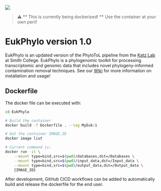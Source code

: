 <img src="https://github.com/Katzlab/PhyloToL-6/blob/main/Other/Katzlab.png">

> :warning: ** This is currently being dockerised! ** Use the container at your own peril!

# **EukPhylo version 1.0** 
EukPhylo is an updated version of the PhyloToL pipeline from the [Katz Lab](https://www.science.smith.edu/katz-lab/) at Smith College. EukPhylo is a phylogenomic toolkit for processing transcriptomic and genomic data that includes novel phylogeny-informed contamination removal techniques. See our [Wiki](https://github.com/Katzlab/EukPhylo/wiki) for more information on installation and usage!


## Dockerfile

The docker file can be executed with:

```bash
cd EukPhylo

# Build the container
docker build -f Dockerfile . --tag MyEuk:1

# Get the container IMAGE_ID
docker image list

# Current command is:
docker run -it \
    --mount type=bind,src=$(pwd)/databases,dst=/Databases \
    --mount type=bind,src=$(pwd)/input_data,dst=/Input_data \
    --mount type=bind,src=$(pwd)/output_data,dst=/Output_data \
    {IMAGE_ID}
```

After development, GitHub CICD workflows can be added to automatically build and release the dockerfile for the end user.
